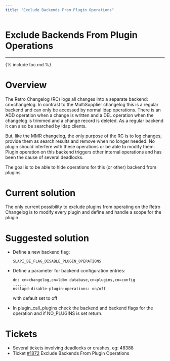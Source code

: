 ```yaml
---
title: "Exclude Backends From Plugin Operations"
---
```


# Exclude Backends From Plugin Operations
------------------

{% include toc.md %}

Overview
========

The Retro Changelog (RC) logs all changes into a separate backend: cn=changelog. In contrast to the MultiSupplier changelog this is a regular backend and can only be accessed by normal ldap operations.
There is an ADD operation when a change is written and a DEL operation when the changelog is trimmed and a change record is deleted. As a regular backend it can also be searched by ldap clients.

But, like the MMR changelog, the only purpose of the RC is to log changes, provide them as search results and remove when no longer needed. No plugin should interfere with these operations or be able to modify them. Plugin operation on this backend triggers other internal operations and has been the cause of several deadlocks.

The goal is to be able to hide operations for this (or other) backend from plugins.

Current solution
================

The only current possibility to exclude plugins from operating on the Retro Changelog is to modify every plugin and define and handle a scope for the plugin

Suggested solution
==================

-   Define a new backend flag:

        SLAPI_BE_FLAG_DISABLE_PLUGIN_OPERATIONS

-   Define a  parameter for backend configuration entries:

        dn: cn=changelog,cn=ldbm database,cn=plugins,cn=config
        ......
        nsslapd-disable-plugin-operations: on/off

     with default set to off

- In plugin_call_plugins check the backend and backend flags for the operation and if NO_PLUGINS is set return.

Tickets
=======
* Several tickets involving deadlocks or crashes, eg: 48388
* Ticket [\#1872](https://github.com/389ds/389-ds-base/issues/1872) Exclude Backends From Plugin Operations
